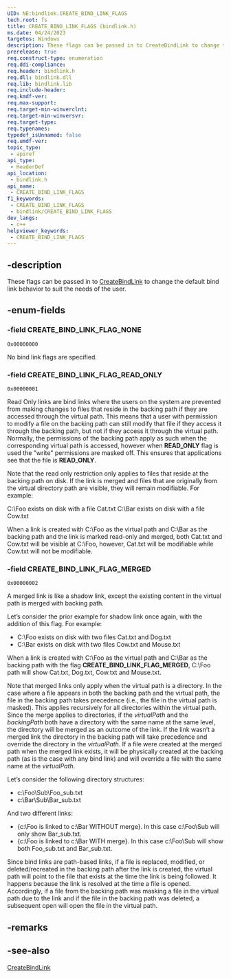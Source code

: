 ```yaml
---
UID: NE:bindlink.CREATE_BIND_LINK_FLAGS
tech.root: fs
title: CREATE_BIND_LINK_FLAGS (bindlink.h)
ms.date: 04/24/2023
targetos: Windows
description: These flags can be passed in to CreateBindLink to change the default bind link behavior to suit the needs of the user.
prerelease: true
req.construct-type: enumeration
req.ddi-compliance: 
req.header: bindlink.h
req.dll: bindlink.dll
req.lib: bindlink.lib
req.include-header: 
req.kmdf-ver: 
req.max-support: 
req.target-min-winverclnt: 
req.target-min-winversvr: 
req.target-type: 
req.typenames: 
typedef_isUnnamed: false
req.umdf-ver: 
topic_type:
 - apiref
api_type:
 - HeaderDef
api_location:
 - bindlink.h
api_name:
 - CREATE_BIND_LINK_FLAGS
f1_keywords:
 - CREATE_BIND_LINK_FLAGS
 - bindlink/CREATE_BIND_LINK_FLAGS
dev_langs:
 - c++
helpviewer_keywords:
 - CREATE_BIND_LINK_FLAGS
---
```


## -description

These flags can be passed in to [CreateBindLink](nf-bindlink-createbindlink.md) to change the default bind link behavior to suit the needs of the user.

## -enum-fields

### -field CREATE_BIND_LINK_FLAG_NONE

`0x00000000`

No bind link flags are specified.

### -field CREATE_BIND_LINK_FLAG_READ_ONLY

`0x00000001`

Read Only links are bind links where the users on the system are prevented from making changes to files that reside in the backing path if they are accessed through the virtual path. This means that a user with permission to modify a file on the backing path can still modify that file if they access it through the backing path, but not if they access it through the virtual path. Normally, the permissions of the backing path apply as such when the corresponding virtual path is accessed, however when **READ_ONLY** flag is used the "write" permissions are masked off. This ensures that applications see that the file is **READ_ONLY**.

Note that the read only restriction only applies to files that reside at the backing path on disk. If the link is merged and files that are originally from the virtual directory path are visible, they will remain modifiable. For example:

C:\\Foo exists on disk with a file Cat.txt
C:\\Bar exists on disk with a file Cow.txt

When a link is created with C:\\Foo as the virtual path and C:\\Bar as the backing path and the link is marked read-only and merged, both Cat.txt and Cow.txt will be visible at C:\\Foo, however, Cat.txt will be modifiable while Cow.txt will not be modifiable.

### -field CREATE_BIND_LINK_FLAG_MERGED

`0x00000002`

A merged link is like a shadow link, except the existing content in the virtual path is merged with backing path.

Let’s consider the prior example for shadow link once again, with the addition of this flag. For example:

- C:\\Foo exists on disk with two files Cat.txt and Dog.txt
- C:\\Bar exists on disk with two files Cow.txt and Mouse.txt

When a link is created with C:\\Foo as the virtual path and C:\\Bar as the backing path with the flag **CREATE_BIND_LINK_FLAG_MERGED**, C:\Foo path will show Cat.txt, Dog.txt, Cow.txt and Mouse.txt.

Note that merged links only apply when the virtual path is a directory. In the case where a file appears in both the backing path and the virtual path, the file in the backing path takes precedence (i.e., the file in the virtual path is masked). This applies recursively for all directories within the virtual path. Since the merge applies to directories, if the *virtualPath* and the *backingPath* both have a directory with the same name at the same level, the directory will be merged as an outcome of the link. If the link wasn’t a merged link the directory in the backing path will take precedence and override the directory in the *virtualPath*. If a file were created at the merged path when the merged link exists, it will be physically created at the backing path (as is the case with any bind link) and will override a file with the same name at the *virtualPath*.

Let’s consider the following directory structures:

- c:\Foo\Sub\Foo_sub.txt
- c:\Bar\Sub\Bar_sub.txt

And two different links:

- {c:\\Foo is linked to c:\\Bar WITHOUT merge}. In this case c:\\Foo\\Sub will only show Bar_sub.txt.
- {c:\\Foo is linked to c:\\Bar WITH merge}. In this case c:\\Foo\\Sub will show both Foo_sub.txt and Bar_sub.txt.

Since bind links are path-based links, if a file is replaced, modified, or deleted/recreated in the backing path after the link is created, the virtual path will point to the file that exists at the time the link is being followed. It happens because the link is resolved at the time a file is opened. Accordingly, if a file from the backing path was masking a file in the virtual path due to the link and if the file in the backing path was deleted, a subsequent open will open the file in the virtual path.

## -remarks

## -see-also

[CreateBindLink](nf-bindlink-createbindlink.md)
